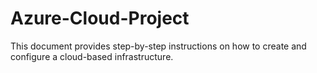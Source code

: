 # Azure-Cloud-Project
This document provides step-by-step instructions on how to create and configure a cloud-based infrastructure. 
